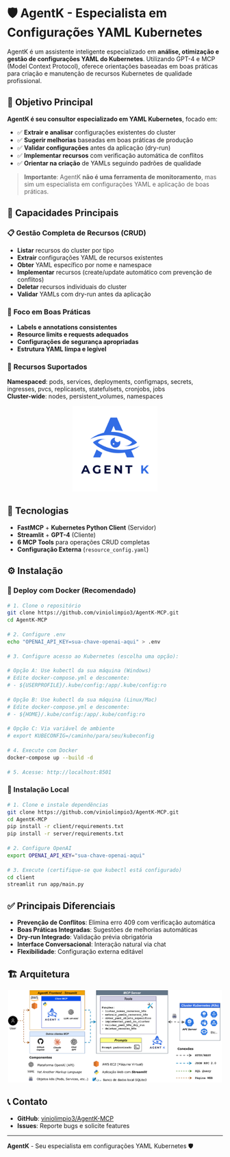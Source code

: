 # 🛡️ AgentK - Especialista em Configurações YAML Kubernetes

AgentK é um assistente inteligente especializado em **análise, otimização e gestão de configurações YAML do Kubernetes**. Utilizando GPT-4 e MCP (Model Context Protocol), oferece orientações baseadas em boas práticas para criação e manutenção de recursos Kubernetes de qualidade profissional.

## 🎯 Objetivo Principal

**AgentK é seu consultor especializado em YAML Kubernetes**, focado em:
- ✅ **Extrair e analisar** configurações existentes do cluster
- ✅ **Sugerir melhorias** baseadas em boas práticas de produção
- ✅ **Validar configurações** antes da aplicação (dry-run)
- ✅ **Implementar recursos** com verificação automática de conflitos
- ✅ **Orientar na criação** de YAMLs seguindo padrões de qualidade

> **Importante**: AgentK **não é uma ferramenta de monitoramento**, mas sim um especialista em configurações YAML e aplicação de boas práticas.

## 🌟 Capacidades Principais

### 📋 **Gestão Completa de Recursos (CRUD)**
- **Listar** recursos do cluster por tipo
- **Extrair** configurações YAML de recursos existentes  
- **Obter** YAML específico por nome e namespace
- **Implementar** recursos (create/update automático com prevenção de conflitos)
- **Deletar** recursos individuais do cluster
- **Validar** YAMLs com dry-run antes da aplicação

### 🎯 **Foco em Boas Práticas**
- **Labels e annotations consistentes**
- **Resource limits e requests adequados**
- **Configurações de segurança apropriadas** 
- **Estrutura YAML limpa e legível**

### 🔧 **Recursos Suportados**
**Namespaced**: pods, services, deployments, configmaps, secrets, ingresses, pvcs, replicasets, statefulsets, cronjobs, jobs  
**Cluster-wide**: nodes, persistent_volumes, namespaces

<p align="center">
  <img src="docs/AgentK-color.png" alt="AgentK" width="200" />
</p>

## 🚀 Tecnologias

- **FastMCP** + **Kubernetes Python Client** (Servidor)
- **Streamlit** + **GPT-4** (Cliente)
- **6 MCP Tools** para operações CRUD completas
- **Configuração Externa** (`resource_config.yaml`)

## ⚙️ Instalação

### 🐳 Deploy com Docker (Recomendado)

```bash
# 1. Clone o repositório
git clone https://github.com/viniolimpio3/AgentK-MCP.git
cd AgentK-MCP

# 2. Configure .env
echo "OPENAI_API_KEY=sua-chave-openai-aqui" > .env

# 3. Configure acesso ao Kubernetes (escolha uma opção):

# Opção A: Use kubectl da sua máquina (Windows)
# Edite docker-compose.yml e descomente:
# - ${USERPROFILE}/.kube/config:/app/.kube/config:ro

# Opção B: Use kubectl da sua máquina (Linux/Mac)  
# Edite docker-compose.yml e descomente:
# - ${HOME}/.kube/config:/app/.kube/config:ro

# Opção C: Via variável de ambiente
# export KUBECONFIG=/caminho/para/seu/kubeconfig

# 4. Execute com Docker
docker-compose up --build -d

# 5. Acesse: http://localhost:8501
```

### 🔧 Instalação Local

```bash
# 1. Clone e instale dependências
git clone https://github.com/viniolimpio3/AgentK-MCP.git
cd AgentK-MCP
pip install -r client/requirements.txt
pip install -r server/requirements.txt

# 2. Configure OpenAI
export OPENAI_API_KEY="sua-chave-openai-aqui"

# 3. Execute (certifique-se que kubectl está configurado)
cd client
streamlit run app/main.py
```

## ✅ Principais Diferenciais

- **Prevenção de Conflitos**: Elimina erro 409 com verificação automática
- **Boas Práticas Integradas**: Sugestões de melhorias automáticas
- **Dry-run Integrado**: Validação prévia obrigatória
- **Interface Conversacional**: Interação natural via chat
- **Flexibilidade**: Configuração externa editável

## 🏗️ Arquitetura

<p align="center">
  <img src="docs/agent-k-arch.png" alt="AgentK" width="500" />
</p>

## 📞 Contato

- **GitHub**: [viniolimpio3/AgentK-MCP](https://github.com/viniolimpio3/AgentK-MCP)
- **Issues**: Reporte bugs e solicite features

---

**AgentK** - Seu especialista em configurações YAML Kubernetes 🛡️